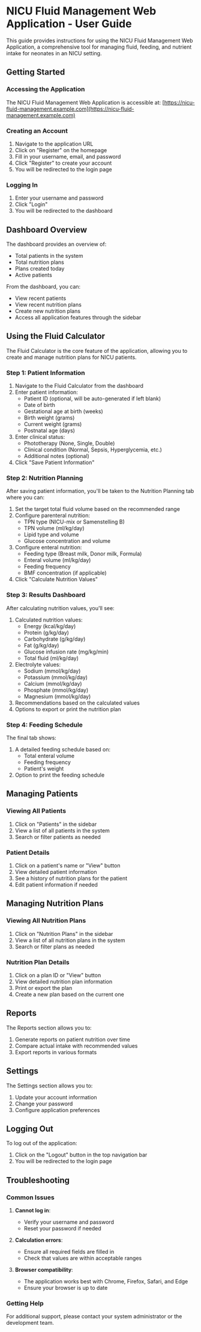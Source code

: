 # NICU Fluid Management Web Application - User Guide

This guide provides instructions for using the NICU Fluid Management Web Application, a comprehensive tool for managing fluid, feeding, and nutrient intake for neonates in an NICU setting.

## Getting Started

### Accessing the Application

The NICU Fluid Management Web Application is accessible at:
[https://nicu-fluid-management.example.com](https://nicu-fluid-management.example.com)

### Creating an Account

1. Navigate to the application URL
2. Click on "Register" on the homepage
3. Fill in your username, email, and password
4. Click "Register" to create your account
5. You will be redirected to the login page

### Logging In

1. Enter your username and password
2. Click "Login"
3. You will be redirected to the dashboard

## Dashboard Overview

The dashboard provides an overview of:
- Total patients in the system
- Total nutrition plans
- Plans created today
- Active patients

From the dashboard, you can:
- View recent patients
- View recent nutrition plans
- Create new nutrition plans
- Access all application features through the sidebar

## Using the Fluid Calculator

The Fluid Calculator is the core feature of the application, allowing you to create and manage nutrition plans for NICU patients.

### Step 1: Patient Information

1. Navigate to the Fluid Calculator from the dashboard
2. Enter patient information:
   - Patient ID (optional, will be auto-generated if left blank)
   - Date of birth
   - Gestational age at birth (weeks)
   - Birth weight (grams)
   - Current weight (grams)
   - Postnatal age (days)
3. Enter clinical status:
   - Phototherapy (None, Single, Double)
   - Clinical condition (Normal, Sepsis, Hyperglycemia, etc.)
   - Additional notes (optional)
4. Click "Save Patient Information"

### Step 2: Nutrition Planning

After saving patient information, you'll be taken to the Nutrition Planning tab where you can:

1. Set the target total fluid volume based on the recommended range
2. Configure parenteral nutrition:
   - TPN type (NICU-mix or Samenstelling B)
   - TPN volume (ml/kg/day)
   - Lipid type and volume
   - Glucose concentration and volume
3. Configure enteral nutrition:
   - Feeding type (Breast milk, Donor milk, Formula)
   - Enteral volume (ml/kg/day)
   - Feeding frequency
   - BMF concentration (if applicable)
4. Click "Calculate Nutrition Values"

### Step 3: Results Dashboard

After calculating nutrition values, you'll see:

1. Calculated nutrition values:
   - Energy (kcal/kg/day)
   - Protein (g/kg/day)
   - Carbohydrate (g/kg/day)
   - Fat (g/kg/day)
   - Glucose infusion rate (mg/kg/min)
   - Total fluid (ml/kg/day)
2. Electrolyte values:
   - Sodium (mmol/kg/day)
   - Potassium (mmol/kg/day)
   - Calcium (mmol/kg/day)
   - Phosphate (mmol/kg/day)
   - Magnesium (mmol/kg/day)
3. Recommendations based on the calculated values
4. Options to export or print the nutrition plan

### Step 4: Feeding Schedule

The final tab shows:

1. A detailed feeding schedule based on:
   - Total enteral volume
   - Feeding frequency
   - Patient's weight
2. Option to print the feeding schedule

## Managing Patients

### Viewing All Patients

1. Click on "Patients" in the sidebar
2. View a list of all patients in the system
3. Search or filter patients as needed

### Patient Details

1. Click on a patient's name or "View" button
2. View detailed patient information
3. See a history of nutrition plans for the patient
4. Edit patient information if needed

## Managing Nutrition Plans

### Viewing All Nutrition Plans

1. Click on "Nutrition Plans" in the sidebar
2. View a list of all nutrition plans in the system
3. Search or filter plans as needed

### Nutrition Plan Details

1. Click on a plan ID or "View" button
2. View detailed nutrition plan information
3. Print or export the plan
4. Create a new plan based on the current one

## Reports

The Reports section allows you to:

1. Generate reports on patient nutrition over time
2. Compare actual intake with recommended values
3. Export reports in various formats

## Settings

The Settings section allows you to:

1. Update your account information
2. Change your password
3. Configure application preferences

## Logging Out

To log out of the application:

1. Click on the "Logout" button in the top navigation bar
2. You will be redirected to the login page

## Troubleshooting

### Common Issues

1. **Cannot log in**:
   - Verify your username and password
   - Reset your password if needed

2. **Calculation errors**:
   - Ensure all required fields are filled in
   - Check that values are within acceptable ranges

3. **Browser compatibility**:
   - The application works best with Chrome, Firefox, Safari, and Edge
   - Ensure your browser is up to date

### Getting Help

For additional support, please contact your system administrator or the development team.
